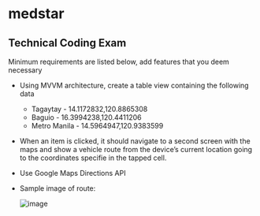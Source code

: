 # medstar

## Technical Coding Exam ##

Minimum requirements are listed below, add features that you deem necessary
  
- Using MVVM architecture, create a table view containing the following data
  
  * Tagaytay       - 14.1172832,120.8865308
  * Baguio         - 16.3994238,120.4411206
  * Metro Manila   - 14.5964947,120.9383599

- When an item is clicked, it should navigate to a second screen with the maps and show a vehicle
  route from the device’s current location going to the coordinates specifie in the tapped cell.

- Use Google Maps Directions API

- Sample image of route:


  ![image](https://github.com/glennjesusl/medstar/assets/1505157/77ce83e7-c494-482c-91f9-4f20bb023422)
